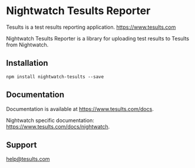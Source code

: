 # Nightwatch Tesults Reporter

Tesults is a test results reporting application. https://www.tesults.com

Nightwatch Tesults Reporter is a library for uploading test results to Tesults from Nightwatch.

## Installation

`npm install nightwatch-tesults --save`

## Documentation

Documentation is available at https://www.tesults.com/docs.

Nightwatch specific documentation: https://www.tesults.com/docs/nightwatch.

## Support

help@tesults.com
